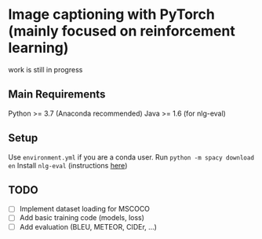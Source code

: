 # Image captioning with PyTorch (mainly focused on reinforcement learning)

work is still in progress

## Main Requirements
Python >= 3.7 (Anaconda recommended)
Java >= 1.6 (for nlg-eval)

## Setup
Use `environment.yml` if you are a conda user.
Run `python -m spacy download en`
Install `nlg-eval` (instructions [here](https://github.com/Maluuba/nlg-eval/README.md))

## TODO
- [ ] Implement dataset loading for MSCOCO
- [ ] Add basic training code (models, loss)
- [ ] Add evaluation (BLEU, METEOR, CIDEr, ...)
